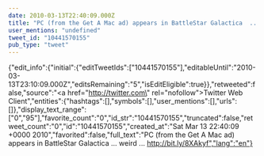 ```yaml
---
date: 2010-03-13T22:40:09.000Z
title: "PC (from the Get A Mac ad) appears in BattleStar Galactica  ...  weird ... http://bit.ly/8XAkyf″"
user_mentions: "undefined"
tweet_id: "10441570155"
pub_type: "tweet"
---
```

{"edit_info":{"initial":{"editTweetIds":["10441570155"],"editableUntil":"2010-03-13T23:10:09.000Z","editsRemaining":"5","isEditEligible":true}},"retweeted":false,"source":"<a href=\"http://twitter.com\" rel=\"nofollow\">Twitter Web Client</a>","entities":{"hashtags":[],"symbols":[],"user_mentions":[],"urls":[]},"display_text_range":["0","95"],"favorite_count":"0","id_str":"10441570155","truncated":false,"retweet_count":"0","id":"10441570155","created_at":"Sat Mar 13 22:40:09 +0000 2010","favorited":false,"full_text":"PC (from the Get A Mac ad) appears in BattleStar Galactica  ...  weird ... http://bit.ly/8XAkyf","lang":"en"}
